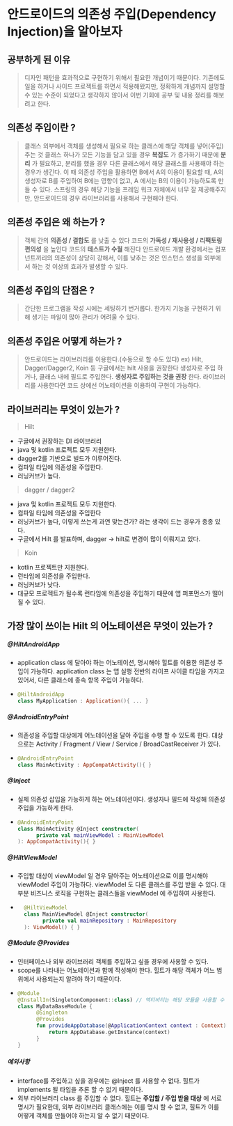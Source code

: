 # 안드로이드의 의존성 주입(Dependency Injection)을 알아보자

## 공부하게 된 이유
> 디자인 패턴을 효과적으로 구현하기 위해서 필요한 개념이기 때문이다.
> 기존에도 일을 하거나 사이드 프로젝트를 하면서 적용해왔지만, 정확하게 개념까지 설명할 수 있는
> 수준이 되었다고 생각하지 않아서 이번 기회에 공부 및 내용 정리를 해보려고 한다.

## 의존성 주입이란 ?
> 클래스 외부에서 객체를 생성해서 필요로 하는 클래스에 해당 객체를 넣어(주입)주는 것
> 클래스 하나가 모든 기능을 담고 있을 경우 **복잡도** 가 증가하기 때문에 **분리** 가 필요하고,
> 분리를 했을 경우 다른 클래스에서 해당 클래스를 사용해야 하는 경우가 생긴다.
> 이 때 의존성 주입을 활용하면 B에서 A의 이용이 필요할 때,
> A의 생성자로 B를 주입하여 B에는 영향이 없고, A 에서는 B의 이용이 가능하도록 만들 수 있다.
> 스프링의 경우 해당 기능을 프레임 워크 자체에서 너무 잘 제공해주지만,
> 안드로이드의 경우 라이브러리를 사용해서 구현해야 한다.

## 의존성 주입은 왜 하는가 ?
> 객체 간의 **의존성 / 결합도** 를 낮출 수 있다
> 코드의 **가독성 / 재사용성 / 리팩토링 편의성** 을 높인다
> 코드의 **테스트가 수월** 해진다
> 안드로이드 개발 환경에서는 컴포넌트끼리의 의존성이 상당히 강해서,
> 이를 낮추는 것은 인스턴스 생성을 외부에서 하는 것 이상의 효과가 발생할 수 있다.

## 의존성 주입의 단점은 ?
> 간단한 프로그램을 작성 시에는 세팅하기 번거롭다.
> 한가지 기능을 구현하기 위해 생기는 파일이 많아 관리가 어려울 수 있다.

## 의존성 주입은 어떻게 하는가 ?
> 안드로이드는 라이브러리를 이용한다.(수동으로 할 수도 있다) ex) Hilt, Dagger/Dagger2, Koin 등
> 구글에서는 hilt 사용을 권장한다
> 생성자로 주입 하거나, 클래스 내에 필드로 주입한다. **생성자로 주입하는 것을 권장** 한다.
> 라이브러리를 사용한다면 코드 상에선 어노테이션을 이용하여 구현이 가능하다.

## 라이브러리는 무엇이 있는가 ?
> Hilt
- 구글에서 권장하는 DI 라이브러리
- java 및 kotlin 프로젝트 모두 지원한다.
- dagger2를 기반으로 빌드가 이루어진다.
- 컴파일 타임에 의존성을 주입한다.
- 러닝커브가 높다.

> dagger / dagger2
- java 및 kotlin 프로젝트 모두 지원한다.
- 컴파일 타임에 의존성을 주입한다
- 러닝커브가 높다, 이렇게 쓰는게 과연 맞는건가? 라는 생각이 드는 경우가 종종 있다.
- 구글에서 Hilt 를 발표하며, dagger -> hilt로 변경이 많이 이뤄지고 있다.

> Koin
- kotlin 프로젝트만 지원한다.
- 런타임에 의존성을 주입한다.
- 러닝커브가 낮다.
- 대규모 프로젝트가 될수록 런타임에 의존성을 주입하기 때문에 앱 퍼포먼스가 떨어질 수 있다.

## 가장 많이 쓰이는 Hilt 의 어노테이션은 무엇이 있는가 ?

##### @HiltAndroidApp
- application class 에 달아야 하는 어노테이션, 명시해야 힐트를 이용한 의존성 주입이 가능하다.
  application class 는 앱 실행 전반의 라이프 사이클 타임을 가지고 있어서, 다른 클래스에 종속 항목 주입이 가능하다.
- ``` kotlin
  @HiltAndroidApp
  class MyApplication : Application(){ ... }
  ```

##### @AndroidEntryPoint
- 의존성을 주입할 대상에게 어노테이션을 달아 주입을 수행 할 수 있도록 한다.
  대상으로는 Activity / Fragment / View / Service / BroadCastReceiver 가 있다.
- ```kotlin
  @AndroidEntryPoint
  class MainActivity : AppCompatActivity(){ }
  ```

##### @Inject
- 실제 의존성 삽입을 가능하게 하는 어노테이션이다. 생성자나 필드에 작성해 의존성 주입을 가능하게 한다.
- ```kotlin
  @AndroidEntryPoint
  class MainActivity @Inject constructor(
        private val mainViewModel : MainViewModel
  ): AppCompatActivity(){ }    
  ```

##### @HiltViewModel
- 주입할 대상이 viewModel 일 경우 달아주는 어노테이션으로 이를 명시해야 viewModel 주입이 가능하다.
  viewModel 도 다른 클래스를 주입 받을 수 있다. 대부분 비즈니스 로직을 구현하는 클래스들을 viewModel 에 주입하여 사용한다.
- ```kotlin
    @HiltViewModel
    class MainViewModel @Inject constructor(
          private val mainRepository : MainRepository  
    ): ViewModel() { }
  ```

##### @Module @Provides
- 인터페이스나 외부 라이브러리 객체를 주입하고 싶을 경우에 사용할 수 있다.
- scope를 나타내는 어노테이션과 함께 작성해야 한다. 힐트가 해당 객체가 어느 범위에서 사용되는지 알려야 하기 때문이다.
- ```kotlin
  @Module
  @InstallIn(SingletonComponent::class) // 액티비티는 해당 모듈을 사용할 수 있음을 나타냄
  class MyDataBaseModule {
        @Singleton
        @Provides
        fun provideAppDatabase(@ApplicationContext context : Context) : AppDatabase {
            return AppDatabase.getInstance(context) 
        }
  }
  ```

##### 예외사항
- interface를 주입하고 싶을 경우에는 @Inject 를 사용할 수 없다. 힐트가 implements 될 타입을 추론 할 수 없기 때문이다.
- 외부 라이브러리 class 를 주입할 수 없다. 힐트는 **주입할 / 주입 받을 대상** 에 서로 명시가 필요한데,
  외부 라이브러리 클래스에는 이를 명시 할 수 없고, 힐트가 이를 어떻게 객체를 만들어야 하는지 알 수 없기 때문이다.
